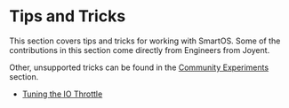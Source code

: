# Tips and Tricks

This section covers tips and tricks for working with SmartOS. Some of
the contributions in this section come directly from Engineers from
Joyent.

Other, unsupported tricks can be found in the
[Community Experiments](community-experiments.md)
section.

- [Tuning the IO Throttle](tuning-the-io-throttle.md)
